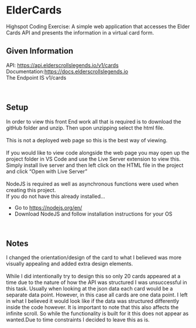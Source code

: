 # ElderCards
Highspot Coding Exercise: A simple web application that accesses the Elder Cards API and presents the information in a virtual card form. <br>
## Given Information
API: https://api.elderscrollslegends.io/v1/cards <br>
Documentation:https://docs.elderscrollslegends.io <br>
The Endpoint IS v1/cards<br>

<br>

## Setup
In order to view this front End work all that is required is to download the gitHub folder and unzip. Then upon unzipping select the html file. <br>
<br>
This is not a deployed web page so this is the best way of viewing.<br>
<br>
If you would like to view code alongside the web page you may open up the project folder in VS Code and use the Live Server extension to view this. Simply install live server and then left click on the HTML file in the project and click “Open with Live Server”<br>
<br>
NodeJS is required as well as asynchronous functions were used when creating this project. <br>
If you do not have this already installed...<br>
 - Go to https://nodejs.org/en/
 - Download NodeJS and follow installation instructions for your OS

<br>

 ## Notes
 I changed the orientation/design of the card to what I believed was more visually appealing and added extra design elements. <br>
<br>
While I did intentionally try to design this so only 20 cards appeared at a time due to the nature of how the API was structured I was unsuccessful in this task. Usually when looking at the json data each card would be a separate data point. However, in this case all cards are one data point. I left in what I believed it would look like if the data was structured differently inside the code however. 
It is important to note that this also affects the infinite scroll. So while the functionality is built for it this does not appear as wanted.Due to time constraints I decided to leave this as is.

